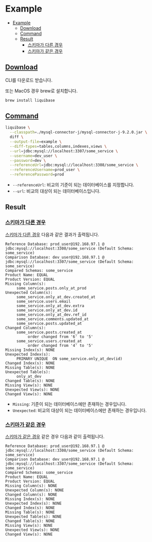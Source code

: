 # Example

- [Example](#example)
    - [Download](#download)
    - [Command](#command)
    - [Result](#result)
        - [스키마가 다른 경우](#스키마가-다른-경우)
        - [스키마가 같은 경우](#스키마가-같은-경우)

## [Download](https://www.liquibase.com/download)

CLI를 다운로드 받습니다.

또는 MacOS 경우 brew로 설치합니다.

```sh
brew install liquibase
```

## [Command](https://docs.liquibase.com/commands/inspection/diff.html)

```sh
liquibase \
  --classpath=./mysql-connector-j/mysql-connector-j-9.2.0.jar \
  diff \
  --output-file=example \
  --diff-types=tables,columns,indexes,views \
  --url=jdbc:mysql://localhost:3307/some_service \
  --username=dev_user \
  --password=dev \
  --referenceUrl=jdbc:mysql://localhost:3308/some_service \
  --referenceUsername=prod_user \
  --referencePassword=prod
```

- `--referenceUrl`: 비교의 기준이 되는 데이터베이스를 지정합니다.
- `--url`: 비교의 대상이 되는 데이터베이스입니다.

## Result

### [스키마가 다른 경우](./whendiff/)

[스키마가 다른 경우](./whendiff/) 다음과 같은 결과가 출력됩니다.

```log
Reference Database: prod_user@192.168.97.1 @ jdbc:mysql://localhost:3308/some_service (Default Schema: some_service)
Comparison Database: dev_user@192.168.97.1 @ jdbc:mysql://localhost:3307/some_service (Default Schema: some_service)
Compared Schemas: some_service
Product Name: EQUAL
Product Version: EQUAL
Missing Column(s):
     some_service.posts.only_at_prod
Unexpected Column(s):
     some_service.only_at_dev.created_at
     some_service.users.email
     some_service.only_at_dev.extra
     some_service.only_at_dev.id
     some_service.only_at_dev.ref_id
     some_service.comments.updated_at
     some_service.posts.updated_at
Changed Column(s):
     some_service.posts.created_at
          order changed from '6' to '5'
     some_service.users.created_at
          order changed from '4' to '5'
Missing Index(s): NONE
Unexpected Index(s):
     PRIMARY UNIQUE  ON some_service.only_at_dev(id)
Changed Index(s): NONE
Missing Table(s): NONE
Unexpected Table(s):
     only_at_dev
Changed Table(s): NONE
Missing View(s): NONE
Unexpected View(s): NONE
Changed View(s): NONE
```

- `Missing`: 기준이 되는 데이터베이스에만 존재하는 경우입니다.
- `Unexpected`: 비교의 대상이 되는 데이터베이스에만 존재하는 경우입니다.

### [스키마가 같은 경우](./whensame/)

[스키마가 같은 경우](./whensame/) 같은 경우 다음과 같이 출력됩니다.

```log
Reference Database: prod_user@192.168.97.1 @ jdbc:mysql://localhost:3308/some_service (Default Schema: some_service)
Comparison Database: dev_user@192.168.97.1 @ jdbc:mysql://localhost:3307/some_service (Default Schema: some_service)
Compared Schemas: some_service
Product Name: EQUAL
Product Version: EQUAL
Missing Column(s): NONE
Unexpected Column(s): NONE
Changed Column(s): NONE
Missing Index(s): NONE
Unexpected Index(s): NONE
Changed Index(s): NONE
Missing Table(s): NONE
Unexpected Table(s): NONE
Changed Table(s): NONE
Missing View(s): NONE
Unexpected View(s): NONE
Changed View(s): NONE
```
